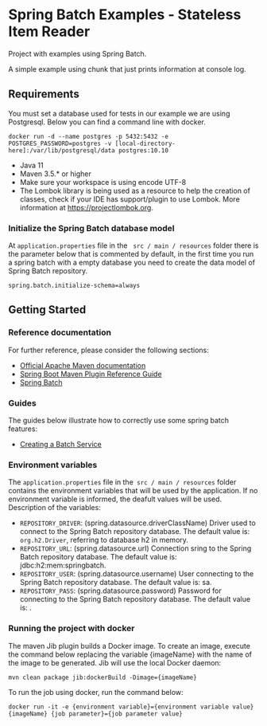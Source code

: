 # Spring Batch Examples - Stateless Item Reader

Project with examples using Spring Batch.

A simple example using chunk that just prints information at console log.

## Requirements
You must set a database used for tests in our example we are using Postgresql.
Below you can find a command line with docker.
```
docker run -d --name postgres -p 5432:5432 -e POSTGRES_PASSWORD=postgres -v [local-directory-here]:/var/lib/postgresql/data postgres:10.10
```
* Java 11
* Maven 3.5.* or higher
* Make sure your workspace is using encode UTF-8
* The Lombok library is being used as a resource to help the creation of classes, check if your IDE has support/plugin to use Lombok. More information at https://projectlombok.org.

### Initialize the Spring Batch database model
At `application.properties` file in the ` src / main / resources` folder there is the parameter below that is commented by default, in the first time you run a spring batch with a empty database you need to create the data model of Spring Batch repository.
```
spring.batch.initialize-schema=always
```

## Getting Started

### Reference documentation
For further reference, please consider the following sections:

* [Official Apache Maven documentation](https://maven.apache.org/guides/index.html)
* [Spring Boot Maven Plugin Reference Guide](https://docs.spring.io/spring-boot/docs/2.2.1.RELEASE/maven-plugin/)
* [Spring Batch](https://docs.spring.io/spring-boot/docs/2.2.1.RELEASE/reference/htmlsingle/#howto-batch-applications)

### Guides
The guides below illustrate how to correctly use some spring batch features:

* [Creating a Batch Service](https://spring.io/guides/gs/batch-processing/)

### Environment variables
The `application.properties` file in the` src / main / resources` folder contains the environment variables that will be used by the application.
If no environment variable is informed, the deafult values ​​will be used.
Description of the variables:
* `REPOSITORY_DRIVER`: (spring.datasource.driverClassName) Driver used to connect to the Spring Batch repository database. The default value is: `org.h2.Driver`, referring to database h2 in memory.
* `REPOSITORY_URL`: (spring.datasource.url) Connection sring to the Spring Batch repository database. The default value is: jdbc:h2:mem:springbatch.
* `REPOSITORY_USER`: (spring.datasource.username) User connecting to the Spring Batch repository database. The default value is: sa.
* `REPOSITORY_PASS`: (spring.datasource.password) Password for connecting to the Spring Batch repository database. The default value is: <empty>.


### Running the project with docker
The maven Jib plugin builds a Docker image. To create an image, execute the command below replacing the variable {imageName} with the name of the image to be generated. Jib will use the local Docker daemon:

```
mvn clean package jib:dockerBuild -Dimage={imageName}
```

To run the job using docker, run the command below:

```
docker run -it -e {environment variable}={environment variable value} {imageName} {job parameter}={job parameter value}
```
